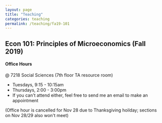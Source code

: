 ```yaml
---
layout: page
title: "Teaching"
categories: teaching
permalink: /teaching/fa19-101
---
```


## Econ 101: Principles of Microeconomics (Fall 2019)

#### Office Hours

@ 7218 Social Sciences (7th floor TA resource room)
* Tuesdays, 9:15 - 10:15am
* Thursdays, 2:00 - 3:00pm
* If you can't attend either, feel free to send me an email to make an appointment

(Office hour is cancelled for Nov 28 due to Thanksgiving hoilday; sections on Nov 28/29 also won't meet)